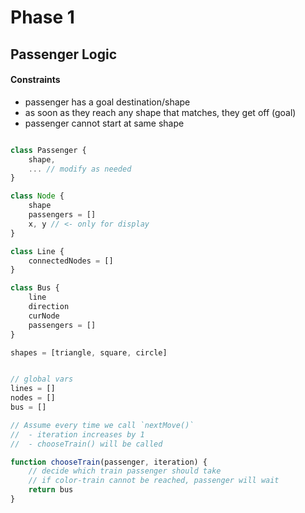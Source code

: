 # Phase 1

## Passenger Logic
#### Constraints
- passenger has a goal destination/shape
- as soon as they reach any shape that matches, they get off (goal)
- passenger cannot start at same shape

```js

class Passenger {
    shape,
    ... // modify as needed
}

class Node {
    shape
    passengers = []
    x, y // <- only for display
}

class Line {
    connectedNodes = []
}

class Bus {
    line
    direction
    curNode
    passengers = []
}

shapes = [triangle, square, circle]


// global vars
lines = []
nodes = []
bus = []

// Assume every time we call `nextMove()`
//  - iteration increases by 1
//  - chooseTrain() will be called

function chooseTrain(passenger, iteration) {
    // decide which train passenger should take
    // if color-train cannot be reached, passenger will wait
    return bus
}
```